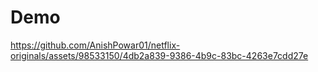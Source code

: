 
# Demo




https://github.com/AnishPowar01/netflix-originals/assets/98533150/4db2a839-9386-4b9c-83bc-4263e7cdd27e


